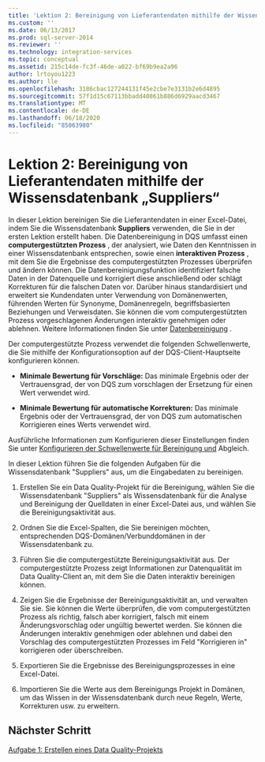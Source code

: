 ```yaml
---
title: 'Lektion 2: Bereinigung von Lieferantendaten mithilfe der Wissensdatenbank "Suppliers" | Microsoft-Dokumentation'
ms.custom: ''
ms.date: 06/13/2017
ms.prod: sql-server-2014
ms.reviewer: ''
ms.technology: integration-services
ms.topic: conceptual
ms.assetid: 215c14de-fc3f-46de-a022-bf69b9ea2a96
author: lrtoyou1223
ms.author: lle
ms.openlocfilehash: 3186cbac127244131f45e2cbe7e3131b2e6d4895
ms.sourcegitcommit: 57f1d15c67113bbadd40861b886d6929aacd3467
ms.translationtype: MT
ms.contentlocale: de-DE
ms.lasthandoff: 06/18/2020
ms.locfileid: "85063980"
---
```

# <a name="lesson-2-cleansing-supplier-data-using-the-suppliers-knowledge-base"></a>Lektion 2: Bereinigung von Lieferantendaten mithilfe der Wissensdatenbank „Suppliers“
  In dieser Lektion bereinigen Sie die Lieferantendaten in einer Excel-Datei, indem Sie die Wissensdatenbank **Suppliers** verwenden, die Sie in der ersten Lektion erstellt haben. Die Datenbereinigung in DQS umfasst einen **computergestützten Prozess** , der analysiert, wie Daten den Kenntnissen in einer Wissensdatenbank entsprechen, sowie einen **interaktiven Prozess** , mit dem Sie die Ergebnisse des computergestützten Prozesses überprüfen und ändern können. Die Datenbereinigungsfunktion identifiziert falsche Daten in der Datenquelle und korrigiert diese anschließend oder schlägt Korrekturen für die falschen Daten vor. Darüber hinaus standardisiert und erweitert sie Kundendaten unter Verwendung von Domänenwerten, führenden Werten für Synonyme, Domänenregeln, begriffsbasierten Beziehungen und Verweisdaten. Sie können die vom computergestützten Prozess vorgeschlagenen Änderungen interaktiv genehmigen oder ablehnen. Weitere Informationen finden Sie unter [Datenbereinigung](https://msdn.microsoft.com/library/gg524800.aspx) .  
  
 Der computergestützte Prozess verwendet die folgenden Schwellenwerte, die Sie mithilfe der Konfigurationsoption auf der DQS-Client-Hauptseite konfigurieren können.  
  
-   **Minimale Bewertung für Vorschläge:** Das minimale Ergebnis oder der Vertrauensgrad, der von DQS zum vorschlagen der Ersetzung für einen Wert verwendet wird.  
  
-   **Minimale Bewertung für automatische Korrekturen:** Das minimale Ergebnis oder der Vertrauensgrad, der von DQS zum automatischen Korrigieren eines Werts verwendet wird.  
  
 Ausführliche Informationen zum Konfigurieren dieser Einstellungen finden Sie unter [Konfigurieren der Schwellenwerte für Bereinigung und](https://msdn.microsoft.com/library/hh510415.aspx) Abgleich.  
  
 In dieser Lektion führen Sie die folgenden Aufgaben für die Wissensdatenbank "Suppliers" aus, um die Eingabedaten zu bereinigen.  
  
1.  Erstellen Sie ein Data Quality-Projekt für die Bereinigung, wählen Sie die Wissensdatenbank "Suppliers" als Wissensdatenbank für die Analyse und Bereinigung der Quelldaten in einer Excel-Datei aus, und wählen Sie die Bereinigungsaktivität aus.  
  
2.  Ordnen Sie die Excel-Spalten, die Sie bereinigen möchten, entsprechenden DQS-Domänen/Verbunddomänen in der Wissensdatenbank zu.  
  
3.  Führen Sie die computergestützte Bereinigungsaktivität aus. Der computergestützte Prozess zeigt Informationen zur Datenqualität im Data Quality-Client an, mit dem Sie die Daten interaktiv bereinigen können.  
  
4.  Zeigen Sie die Ergebnisse der Bereinigungsaktivität an, und verwalten Sie sie. Sie können die Werte überprüfen, die vom computergestützten Prozess als richtig, falsch aber korrigiert, falsch mit einem Änderungsvorschlag oder ungültig bewertet werden. Sie können die Änderungen interaktiv genehmigen oder ablehnen und dabei den Vorschlag des computergestützten Prozesses im Feld "Korrigieren in" korrigieren oder überschreiben.  
  
5.  Exportieren Sie die Ergebnisse des Bereinigungsprozesses in eine Excel-Datei.  
  
6.  Importieren Sie die Werte aus dem Bereinigungs Projekt in Domänen, um das Wissen in der Wissensdatenbank durch neue Regeln, Werte, Korrekturen usw. zu erweitern.  
  
## <a name="next-step"></a>Nächster Schritt  
 [Aufgabe 1: Erstellen eines Data Quality-Projekts](../../2014/tutorials/task-1-creating-a-data-quality-project.md)  
  
  
